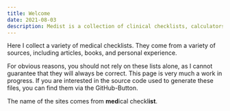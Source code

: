 ```yaml
---
title: Welcome
date: 2021-08-03
description: Medist is a collection of clinical checklists, calculators and notes on various topics.
---
```


Here I collect a variety of medical checklists. They come from a variety of sources, including articles, books, and personal experience.

For obvious reasons, you should not rely on these lists alone, as I cannot guarantee that they will always be correct. This page is very much a work in progress. If you are interested in the source code used to generate these files, you can find them via the GitHub-Button.

The name of the sites comes from **med**ical checkl**ist**.
